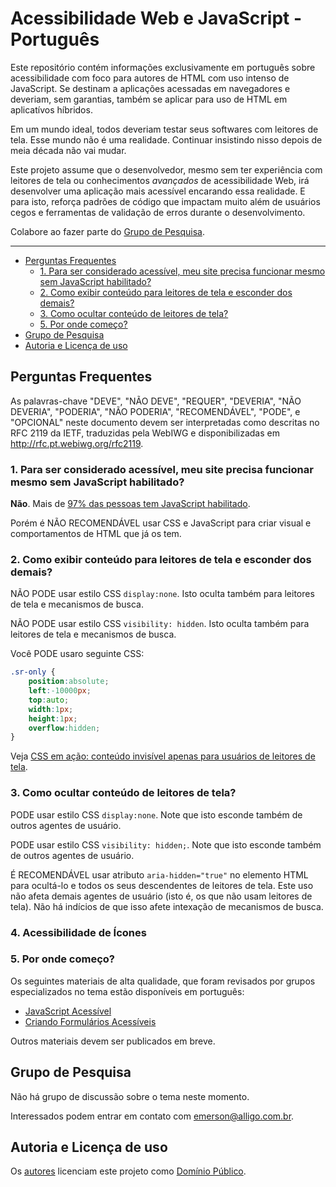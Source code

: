 # Acessibilidade Web e JavaScript - Português

Este repositório contém informações exclusivamente em português sobre acessibilidade com foco para autores de HTML com uso intenso de JavaScript.
Se destinam a aplicações acessadas em navegadores e deveriam, sem garantias, também se aplicar para uso de HTML em aplicatívos híbridos.

Em um mundo ideal, todos deveriam testar seus softwares com leitores de tela.
Esse mundo não é uma realidade.
Continuar insistindo nisso depois de meia década não vai mudar.

Este projeto assume que o desenvolvedor,
mesmo sem ter experiência com leitores de tela ou conhecimentos _avançados_ de acessibilidade Web,
irá desenvolver uma aplicação mais acessível encarando essa realidade.
E para isto, reforça padrões de código que impactam muito além de usuários cegos e ferramentas de validação de erros durante o desenvolvimento.

Colabore ao fazer parte do [Grupo de Pesquisa](#grupo-de-pesquisa).

---

* [Perguntas Frequentes](#perguntas-frequentes)
    * [1. Para ser considerado acessível, meu site precisa funcionar mesmo sem JavaScript habilitado?](#1-para-ser-considerado-acessível-meu-site-precisa-funcionar-mesmo-sem-javascript-habilitado)
    * [2. Como exibir conteúdo para leitores de tela e esconder dos demais?](#2-como-exibir-conteúdo-para-leitores-de-tela-e-esconder-dos-demais)
    * [3. Como ocultar conteúdo de leitores de tela?](#3-como-ocultar-conteúdo-de-leitores-de-tela)
    * [5. Por onde começo?](#5-por-onde-começo)
* [Grupo de Pesquisa](#grupo-de-pesquisa)
* [Autoria e Licença de uso](#autoria-e-licença-de-uso)


## Perguntas Frequentes

As palavras-chave "DEVE", "NÃO DEVE", "REQUER", "DEVERIA", "NÃO  DEVERIA",
"PODERIA", "NÃO PODERIA", "RECOMENDÁVEL", "PODE", e "OPCIONAL" neste documento
devem ser interpretadas como descritas no RFC 2119 da IETF, traduzidas pela
WebIWG e disponibilizadas em http://rfc.pt.webiwg.org/rfc2119.

### 1. Para ser considerado acessível, meu site precisa funcionar mesmo sem JavaScript habilitado?

**Não**. Mais de [97% das pessoas tem JavaScript habilitado](http://webaim.org/projects/screenreadersurvey5/#javascript).

Porém é NÃO RECOMENDÁVEL usar CSS e JavaScript para criar visual e comportamentos de HTML que já os tem.

### 2. Como exibir conteúdo para leitores de tela e esconder dos demais?

NÃO PODE usar estilo CSS `display:none`. Isto oculta também para leitores de tela e mecanismos de busca.

NÃO PODE usar estilo CSS `visibility: hidden`. Isto oculta também para leitores de tela e mecanismos de busca.

Você PODE usaro seguinte CSS:

```css
.sr-only {
    position:absolute;
    left:-10000px;
    top:auto;
    width:1px;
    height:1px;
    overflow:hidden;
}
```

Veja [CSS em ação: conteúdo invisível apenas para usuários de leitores de tela](http://acessibilidade.pt.webiwg.org/webaim/tecnicas/css/conteudo-invisivel-apenas-para-leitores-de-tela/).

### 3. Como ocultar conteúdo de leitores de tela?

PODE usar estilo CSS `display:none`. Note que isto esconde também de outros agentes de usuário.

PODE usar estilo CSS `visibility: hidden;`. Note que isto esconde também de outros agentes de usuário.

É RECOMENDÁVEL usar atributo `aria-hidden="true"` no elemento HTML para ocultá-lo e todos os seus descendentes de leitores de tela.
Este uso não afeta demais agentes de usuário (isto é, os que não usam leitores de tela).
Não há indícios de que isso afete intexação de mecanismos de busca.

### 4. Acessibilidade de Ícones

### 5. Por onde começo?
Os seguintes materiais de alta qualidade, que foram revisados por grupos especializados no tema estão disponíveis em português:

- [JavaScript Acessível](http://acessibilidade.pt.webiwg.org/webaim/tecnicas/javascript/)
- [Criando Formulários Acessíveis](http://acessibilidade.pt.webiwg.org/webaim/tecnicas/formularios/)

Outros materiais devem ser publicados em breve.

## Grupo de Pesquisa

Não há grupo de discussão sobre o tema neste momento.

Interessados podem entrar em contato com emerson@alligo.com.br.

## Autoria e Licença de uso

Os [autores](humans.txt) licenciam este projeto como [Domínio Público](LICENSE). 